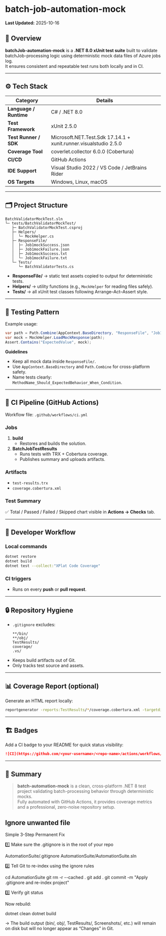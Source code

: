 # batch-job-automation-mock

**Last Updated:** 2025-10-16

## 🧩 Overview
**batchJob-automation-mock** is a **.NET 8.0 xUnit test suite** built to validate batchJob-processing logic using deterministic mock data files of Azure jobs log.  
It ensures consistent and repeatable test runs both locally and in CI.

---

## ⚙️ Tech Stack

| Category | Details |
|-----------|----------|
| **Language / Runtime** | C# / .NET 8.0 |
| **Test Framework** | xUnit 2.5.0 |
| **Test Runner / SDK** | Microsoft.NET.Test.Sdk 17.14.1 + xunit.runner.visualstudio 2.5.0 |
| **Coverage Tool** | coverlet.collector 6.0.0 (Cobertura) |
| **CI/CD** | GitHub Actions |
| **IDE Support** | Visual Studio 2022 / VS Code / JetBrains Rider |
| **OS Targets** | Windows, Linux, macOS |

---

## 🗂️ Project Structure

```
BatchValidatorMockTest.sln
└─ tests/BatchValidatorMockTest/
   ├─ BatchValidatorMockTest.csproj
   ├─ Helpers/
   │  └─ MockHelper.cs
   ├─ ResponseFile/
   │  ├─ Job1mockSuccess.json
   │  ├─ Job1mockFailure.json
   │  ├─ Job1mockSuccess.txt
   │  └─ Job1mockFailure.txt
   └─ Tests/
      └─ BatchValidatorTests.cs
```

- **ResponseFile/** → static test assets copied to output for deterministic tests.
- **Helpers/** → utility functions (e.g., `MockHelper` for reading files safely).
- **Tests/** → all xUnit test classes following Arrange–Act–Assert style.

---

## 🧪 Testing Pattern

Example usage:
```csharp
var path = Path.Combine(AppContext.BaseDirectory, "ResponseFile", "Job1", "Job1mockSuccess.json");
var mock = MockHelper.LoadMockResponse(path);
Assert.Contains("ExpectedValue", mock);
```

**Guidelines**
- Keep all mock data inside `ResponseFile/`.
- Use `AppContext.BaseDirectory` and `Path.Combine` for cross-platform safety.
- Name tests clearly: `MethodName_Should_ExpectedBehavior_When_Condition`.

---

## 🚀 CI Pipeline (GitHub Actions)

Workflow file: `.github/workflows/ci.yml`

### Jobs
1. **build**  
   - Restores and builds the solution.
2. **BatchJobTestResults**  
   - Runs tests with TRX + Cobertura coverage.
   - Publishes summary and uploads artifacts.

### Artifacts
- `test-results.trx`
- `coverage.cobertura.xml`

### Test Summary
✅ Total / Passed / Failed / Skipped chart visible in **Actions → Checks** tab.

---

## 🧾 Developer Workflow

### Local commands
```bash
dotnet restore
dotnet build
dotnet test --collect:"XPlat Code Coverage"
```

### CI triggers
- Runs on every **push** or **pull request**.

---

## 🔒 Repository Hygiene

- `.gitignore` excludes:
  ```
  **/bin/
  **/obj/
  TestResults/
  coverage/
  .vs/
  ```
- Keeps build artifacts out of Git.
- Only tracks test source and assets.

---

## 📊 Coverage Report (optional)

Generate an HTML report locally:
```bash
reportgenerator -reports:TestResults/*/coverage.cobertura.xml -targetdir:coverage-report
```

---

## 🏗️ Badges

Add a CI badge to your README for quick status visibility:
```markdown
![CI](https://github.com/<your-username>/<repo-name>/actions/workflows/ci.yml/badge.svg)
```

---

## 🧠 Summary

> **batch-automation-mock** is a clean, cross-platform .NET 8 test project validating batch-processing behavior through deterministic mocks.  
> Fully automated with GitHub Actions, it provides coverage metrics and a professional, zero-noise repository setup.



## Ignore unwanted file
  Simple 3-Step Permanent Fix

1️⃣ Make sure the .gitignore is in the root of your repo

AutomationSuite/.gitignore
AutomationSuite/AutomationSuite.sln

2️⃣ Tell Git to re-index using the ignore rules

cd AutomationSuite
git rm -r --cached .
git add .
git commit -m "Apply .gitignore and re-index project"

3️⃣ Verify
git status

Now rebuild:

dotnet clean
dotnet build

→ The build output (bin/, obj/, TestResults/, Screenshots/, etc.) will remain on disk but will no longer appear as “Changes” in Git.